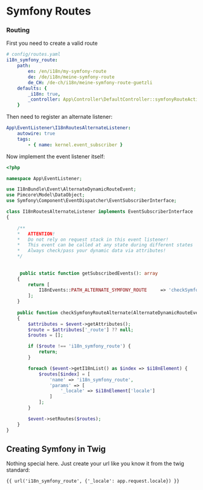 # Symfony Routes

### Routing
First you need to create a valid route 

```yaml
# config/routes.yaml
i18n_symfony_route:
    path:
        en: /en/i18n/my-symfony-route
        de: /de/i18n/meine-symfony-route
        de_CH: /de-ch/i18n/meine-symfony-route-guetzli
    defaults: {
        _i18n: true,
        _controller: App\Controller\DefaultController::symfonyRouteAction
    }
```

Then need to register an alternate listener:
```yaml
App\EventListener\I18nRoutesAlternateListener:
    autowire: true
    tags:
        - { name: kernel.event_subscriber }
```

Now implement the event listener itself:
```php
<?php

namespace App\EventListener;

use I18nBundle\Event\AlternateDynamicRouteEvent;
use Pimcore\Model\DataObject;
use Symfony\Component\EventDispatcher\EventSubscriberInterface;

class I18nRoutesAlternateListener implements EventSubscriberInterface
{

    /**
    *   ATTENTION!
    *   Do not rely on request stack in this event listener!
    *   This event can be called at any state during different states
    *   Always check/pass your dynamic data via attributes! 
    */
    
    
     public static function getSubscribedEvents(): array
    {
        return [
            I18nEvents::PATH_ALTERNATE_SYMFONY_ROUTE     => 'checkSymfonyRouteAlternate',
        ];
    }
        
    public function checkSymfonyRouteAlternate(AlternateDynamicRouteEvent $event): void
    {
        $attributes = $event->getAttributes();
        $route = $attributes['_route'] ?? null;
        $routes = [];

        if ($route !== 'i18n_symfony_route') {
            return;
        }

        foreach ($event->getI18nList() as $index => $i18nElement) {
            $routes[$index] = [
                'name' => 'i18n_symfony_route',
                'params' => [
                    '_locale' => $i18nElement['locale']
                ]
            ];
        }

        $event->setRoutes($routes);
    }
}
```

## Creating Symfony in Twig 
Nothing special here. Just create your url like you know it from the twig standard:

```twig
{{ url('i18n_symfony_route', {'_locale': app.request.locale}) }}
```